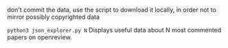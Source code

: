 don't commit the data, use the script to download it locally,
in order not to mirror possibly copyrighted data

`python3 json_explorer.py N`
Displays useful data about N most commented papers
on openreview.
